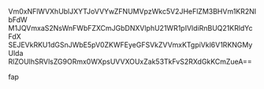 Vm0xNFlWVXhUblJXYTJoVVYwZFNUMVpzWkc5V2JHeFlZM3BHVm1KR2NIbFdW
M1JQVmxaS2NsWnFWbFZXCmJGbDNXVlphU21WR1pIVldiRnBUQ21KRldYcFdX
SEJEVkRKU1dGSnJWbE5pV0ZKWFEyeGFSVkZVVmxKTgpiVkl6V1RKNGMyUlda
RlZOUlhSRVlsZG9ORmx0WXpsUVVXOUxZak53TkFvS2RXdGkKCmZueA==

fap